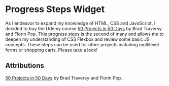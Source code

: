 # Progress Steps Widget

As I endeavor to expand my knowledge of HTML, CSS and JavaScript, I decided to
buy the Udemy course
[50 Projects in 50 Days](https://www.udemy.com/course/50-projects-50-days/learn/lecture/23594652#overview)
by Brad Traversy and Florin Pop. This progress steps is the second of many and
allows me to deepen my understanding of CSS Flexbox and review some basic JS
concepts. These steps can be used for other projects including mutlilevel forms
or shopping carts. Please take a look!

## Attributions

[50 Projects in 50 Days](https://www.udemy.com/course/50-projects-50-days/learn/lecture/23594652#overview)
by Brad Traversy and Florin Pop.
